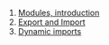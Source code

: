 1. [Modules, introduction](/books/content/javascript/modulesintroduction)
1. [Export and Import](/books/content/javascript/exportimport)
1. [Dynamic imports](/books/content/javascript/modulesdynamicimport)

